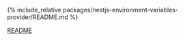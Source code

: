 {%
  include_relative packages/nestjs-environment-variables-provider/README.md
%}

[README](packages/nestjs-environment-variables-provider/README.md)
